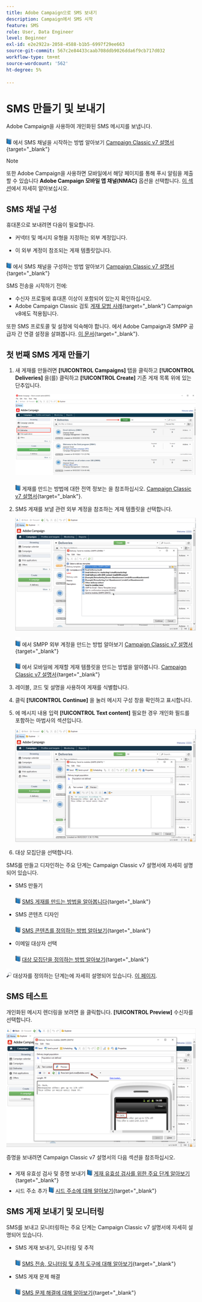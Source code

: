 ```yaml
---
title: Adobe Campaign으로 SMS 보내기
description: Campaign에서 SMS 시작
feature: SMS
role: User, Data Engineer
level: Beginner
exl-id: e2e2922a-2058-4588-b1b5-6997f29ee663
source-git-commit: 567c2e84433caab708ddb9026dda6f9cb717d032
workflow-type: tm+mt
source-wordcount: '562'
ht-degree: 5%

---
```


# SMS 만들기 및 보내기

Adobe Campaign을 사용하여 개인화된 SMS 메시지를 보냅니다.

![](../assets/do-not-localize/book.png) 에서 SMS 채널을 시작하는 방법 알아보기 [Campaign Classic v7 설명서](https://experienceleague.adobe.com/docs/campaign-classic/using/sending-messages/sending-messages-on-mobiles/sms-channel.html){target="_blank"}

>[!NOTE]
>
>또한 Adobe Campaign을 사용하면 모바일에서 해당 페이지를 통해 푸시 알림을 제출할 수 있습니다 **Adobe Campaign 모바일 앱 채널(NMAC)** 옵션을 선택합니다. [이 섹션](push.md)에서 자세히 알아보십시오.

## SMS 채널 구성

휴대폰으로 보내려면 다음이 필요합니다.

* 커넥터 및 메시지 유형을 지정하는 외부 계정입니다.

* 이 외부 계정이 참조되는 게재 템플릿입니다.

![](../assets/do-not-localize/book.png)  에서 SMS 채널을 구성하는 방법 알아보기 [Campaign Classic v7 설명서](https://experienceleague.adobe.com/docs/campaign-classic/using/sending-messages/sending-messages-on-mobiles/sms-set-up.html#sending-messages){target="_blank"}

SMS 전송을 시작하기 전에:

* 수신자 프로필에 휴대폰 이상이 포함되어 있는지 확인하십시오.
* Adobe Campaign Classic 검토 [게재 모범 사례](https://experienceleague.adobe.com/docs/campaign-classic/using/sending-messages/key-steps-when-creating-a-delivery/delivery-bestpractices/delivery-best-practices.html#sending-messages){target="_blank"} Campaign v8에도 적용됩니다.

또한 SMS 프로토콜 및 설정에 익숙해야 합니다. 에서 Adobe Campaign과 SMPP 공급자 간 연결 설정을 살펴봅니다. [이 문서](https://experienceleague.adobe.com/docs/campaign-classic/using/sending-messages/sending-messages-on-mobiles/sms-protocol.html#sending-messages){target="_blank"}.

## 첫 번째 SMS 게재 만들기

1. 새 게재를 만들려면 **[!UICONTROL Campaigns]** 탭을 클릭하고 **[!UICONTROL Deliveries]** 을(를) 클릭하고 **[!UICONTROL Create]** 기존 게재 목록 위에 있는 단추입니다.

   ![](assets/delivery_step_1.png)

   ![](../assets/do-not-localize/book.png) 게재를 만드는 방법에 대한 전역 정보는 을 참조하십시오. [Campaign Classic v7 설명서](https://experienceleague.adobe.com/docs/campaign-classic/using/sending-messages/key-steps-when-creating-a-delivery/steps-about-delivery-creation-steps.html#sending-messages){target="_blank"}.

1. SMS 게재를 보낼 관련 외부 계정을 참조하는 게재 템플릿을 선택합니다.

   ![](assets/sms-template-list.png)

   ![](../assets/do-not-localize/book.png) 에서 SMPP 외부 계정을 만드는 방법 알아보기 [Campaign Classic v7 설명서](https://experienceleague.adobe.com/docs/campaign-classic/using/sending-messages/sending-messages-on-mobiles/sms-set-up.html#creating-an-smpp-external-account){target="_blank"}

   ![](../assets/do-not-localize/book.png) 에서 모바일에 게재할 게재 템플릿을 만드는 방법을 알아봅니다. [Campaign Classic v7 설명서](https://experienceleague.adobe.com/docs/campaign-classic/using/sending-messages/sending-messages-on-mobiles/sms-set-up.html#changing-the-delivery-template){target="_blank"}

1. 레이블, 코드 및 설명을 사용하여 게재를 식별합니다.

1. 클릭 **[!UICONTROL Continue]** 을 눌러 메시지 구성 창을 확인하고 표시합니다.

1. 에 메시지 내용 입력 **[!UICONTROL Text content]** 필요한 경우 개인화 필드를 포함하는 마법사의 섹션입니다.

   ![](assets/sms-content.png)

1. 대상 모집단을 선택합니다.

SMS를 만들고 디자인하는 주요 단계는 Campaign Classic v7 설명서에 자세히 설명되어 있습니다.

* SMS 만들기

  ![](../assets/do-not-localize/book.png) [SMS 게재를 만드는 방법을 알아봅니다](https://experienceleague.adobe.com/docs/campaign-classic/using/sending-messages/sending-messages-on-mobiles/sms-create.html#sending-messages){target="_blank"}

* SMS 콘텐츠 디자인

  ![](../assets/do-not-localize/book.png) [SMS 콘텐츠를 정의하는 방법 알아보기](https://experienceleague.adobe.com/docs/campaign-classic/using/sending-messages/sending-messages-on-mobiles/sms-create.html#defining-the-sms-content){target="_blank"}

* 이메일 대상자 선택

  ![](../assets/do-not-localize/book.png) [대상 모집단을 정의하는 방법 알아보기](https://experienceleague.adobe.com/docs/campaign-classic/using/sending-messages/key-steps-when-creating-a-delivery/steps-defining-the-target-population.html){target="_blank"}

![](../assets/do-not-localize/glass.png) 대상자를 정의하는 단계는에 자세히 설명되어 있습니다. [이 페이지](../start/audiences.md).

## SMS 테스트

개인화된 메시지 렌더링을 보려면 을 클릭합니다. **[!UICONTROL Preview]** 수신자를 선택합니다.

![](assets/sms-preview.png)

증명을 보내려면 Campaign Classic v7 설명서의 다음 섹션을 참조하십시오.

* 게재 유효성 검사 및 증명 보내기
  ![](../assets/do-not-localize/book.png) [게재 유효성 검사를 위한 주요 단계 알아보기](https://experienceleague.adobe.com/docs/campaign-classic/using/sending-messages/key-steps-when-creating-a-delivery/steps-validating-the-delivery.html?lang=ko){target="_blank"}
* 시드 주소 추가
  ![](../assets/do-not-localize/book.png) [시드 주소에 대해 알아보기](https://experienceleague.adobe.com/docs/campaign-classic/using/sending-messages/using-seed-addresses/about-seed-addresses.html){target="_blank"}

## SMS 게재 보내기 및 모니터링

SMS를 보내고 모니터링하는 주요 단계는 Campaign Classic v7 설명서에 자세히 설명되어 있습니다.

* SMS 게재 보내기, 모니터링 및 추적

  ![](../assets/do-not-localize/book.png) [SMS 전송, 모니터링 및 추적 도구에 대해 알아보기](https://experienceleague.adobe.com/docs/campaign-classic/using/sending-messages/sending-messages-on-mobiles/sms-send.html#sending-messages){target="_blank"}

* SMS 게재 문제 해결

  ![](../assets/do-not-localize/book.png) [SMS 문제 해결에 대해 알아보기](https://experienceleague.adobe.com/docs/campaign-classic/using/sending-messages/sending-messages-on-mobiles/troubleshooting-sms.html#sending-messages){target="_blank"}
